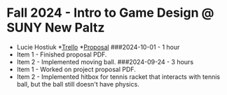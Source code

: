 # Fall 2024 - Intro to Game Design @ SUNY New Paltz
* Lucie Hostiuk
*[Trello](https://trello.com/invite/b/66f32af34e485d35722e3d4e/ATTI9de86b8e3a90cdd983585e7778dc48443118027B/bullet-time-tennis)
*[Proposal](proposal.pdf)
###2024-10-01 - 1 hour
* Item 1 - Finished proposal PDF.
* Item 2 - Implemented moving ball.
###2024-09-24 - 3 hours
* Item 1 - Worked on project proposal PDF.
* Item 2 - Implemented hitbox for tennis racket that interacts with tennis ball, but the ball still doesn't have physics.
